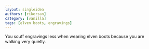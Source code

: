 ```yaml
---
layout: singleidea
authors: [rikersan]
category: [vanilla]
tags: [elven boots, engravings]
---
```

You scuff engravings less when wearing elven boots because you are walking very quietly.
